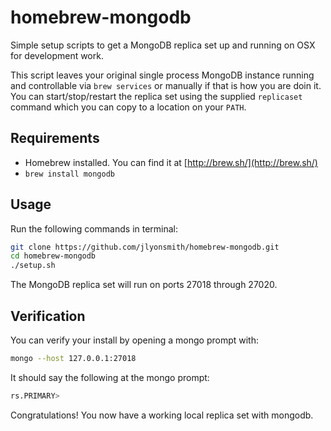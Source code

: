 # homebrew-mongodb

Simple setup scripts to get a MongoDB replica set up and running on OSX for development work.

This script leaves your original single process MongoDB instance running and controllable via `brew services` or manually if that is how you are doin it. You can start/stop/restart the replica set using the supplied `replicaset` command which you can copy to a location on your `PATH`.

## Requirements

- Homebrew installed. You can find it at [http://brew.sh/](http://brew.sh/)
- `brew install mongodb`

## Usage

Run the following commands in terminal:

```bash
git clone https://github.com/jlyonsmith/homebrew-mongodb.git
cd homebrew-mongodb
./setup.sh
```

The MongoDB replica set will run on ports 27018 through 27020.

## Verification

You can verify your install by opening a mongo prompt with:

```bash
mongo --host 127.0.0.1:27018
```

It should say the following at the mongo prompt:

```bash
rs.PRIMARY>
```

Congratulations! You now have a working local replica set with mongodb.
